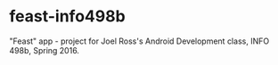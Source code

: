 # feast-info498b
"Feast" app - project for Joel Ross's Android Development class, INFO 498b, Spring 2016. 
